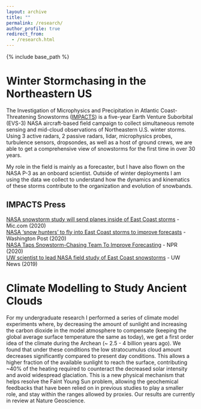 ```yaml
---
layout: archive
title: ""
permalink: /research/
author_profile: true
redirect_from:
  - /research.html
---
```


{% include base_path %}


Winter Stormchasing in the Northeastern US
======
The Investigation of Microphysics and Precipitation in Atlantic Coast-Threatening Snowstorms ([IMPACTS](https://espo.nasa.gov/impacts)) is a five-year Earth Venture Suborbital (EVS-3) NASA aircraft-based field campaign to collect simultaneous remote sensing and mid-cloud observations of Northeastern U.S. winter storms. Using 3 active radars, 2 passive radars, lidar, microphysics probes, turbulence sensors, dropsondes, as well as a host of ground crews, we are able to get a comprehensive view of snowstorms for the first time in over 30 years.  

My role in the field is mainly as a forecaster, but I have also flown on the NASA P-3 as an onboard scientist. Outside of winter deployments I am using the data we collect to understand how the dynamics and kinematics of these storms contribute to the organization and evolution of snowbands. 

IMPACTS Press
-------------
[NASA snowstorm study will send planes inside of East Coast storms](https://www.mic.com/p/nasa-snowstorm-study-will-send-planes-inside-of-east-coast-storms-21098397) - Mic.com (2020)  
[NASA ‘snow hunters’ to fly into East Coast storms to improve forecasts](https://www.washingtonpost.com/weather/2020/01/15/nasa-snow-hunters-fly-into-east-coast-snowstorms-improve-storm-forecasts/?utm_campaign) - Washington Post (2020)  
[NASA Taps Snowstorm-Chasing Team To Improve Forecasting](https://www.npr.org/2020/01/20/797981409/nasa-taps-snowstorm-chasing-team-to-improve-forecasting) - NPR (2020)  
[UW scientist to lead NASA field study of East Coast snowstorms](https://www.washington.edu/news/2019/12/10/uw-scientist-to-lead-nasa-field-study-of-east-coast-snowstorms/) - UW News (2019)



Climate Modelling to Study Ancient Clouds
======

For my undergraduate research I performed a series of climate model experiments where, by decreasing the amount of sunlight and increasing the carbon dioxide in the model atmosphere to compensate (keeping the global average surface temperature the same as today), we get a first order idea of the climate during the Archean (~ 2.5 - 4 billion years ago). We found that under these conditions the low stratocumulus cloud amount decreases significantly compared to present day conditions. This allows a higher fraction of the available sunlight to reach the surface, contributing ~40% of the heating required to counteract the decreased solar intensity and avoid widespread glaciation. This is a new physical mechanism that helps resolve the Faint Young Sun problem, allowing the geochemical feedbacks that have been relied on in previous studies to play a smaller role, and stay within the ranges allowed by proxies.
Our results are currently in review at Nature Geoscience. 
  